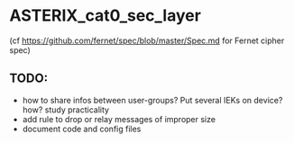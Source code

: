 # ASTERIX_cat0_sec_layer

(cf https://github.com/fernet/spec/blob/master/Spec.md for Fernet cipher spec)

## TODO:

- how to share infos between user-groups? Put several IEKs on device? how? study practicality
- add rule to drop or relay messages of improper size
- document code and config files
